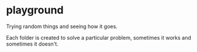 # playground
Trying random things and seeing how it goes.

Each folder is created to solve a particular problem, sometimes it works and sometimes it doesn't.
